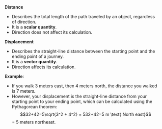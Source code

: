 **Distance**

- Describes the total length of the path traveled by an object, regardless of direction.
- It is a **scalar quantity**.
- Direction does not affect its calculation.

**Displacement**

- Describes the straight-line distance between the starting point and the ending point of a journey.
- It is a **vector quantity**.
- Direction affects its calculation.

**Example**:

- If you walk 3 meters east, then 4 meters north, the distance you walked is 7 meters.
- However, your displacement is the straight-line distance from your starting point to your ending point, which can be calculated using the Pythagorean theorem: $$32+42=5\sqrt{3^2 + 4^2} = 532+42​=5 m  \text{ North east}$$= 5 meters northeast.